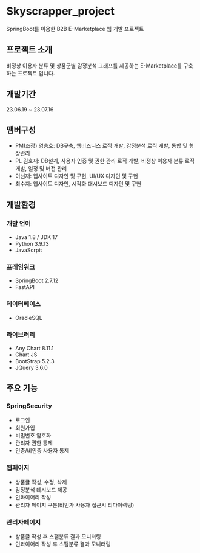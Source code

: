 # Skyscrapper_project
SpringBoot를 이용한 B2B E-Marketplace 웹 개발 프로젝트

## 프로젝트 소개
비정상 이용자 분류 및 상품군별 감정분석 그래프를 제공하는 E-Marketplace를 구축하는 프로젝트 입니다.

## 개발기간
23.06.19 ~ 23.07.16

## 맴버구성
* PM(조장) 염승호: DB구축, 웹비즈니스 로직 개발, 감정분석 로직 개발, 통합 및 형상관리
* PL 김호재: DB설계, 사용자 인증 및 권한 관리 로직 개발, 비정상 이용자 분류 로직 개발, 일정 및 버전 관리
* 이선재: 웹사이트 디자인 및 구현, UI/UX 디자인 및 구현
* 최수지: 웹사이트 디자인, 시각화 대시보드 디자인 및 구현

## 개발환경
### 개발 언어
* Java 1.8 / JDK 17
* Python 3.9.13
* JavaScrpit

### 프레임워크
* SpringBoot 2.7.12
* FastAPI

### 데이터베이스
* OracleSQL

### 라이브러리
* Any Chart 8.11.1
* Chart JS
* BootStrap 5.2.3
* JQuery 3.6.0
  
## 주요 기능
### SpringSecurity
* 로그인
* 회원가입
* 비밀번호 암호화
* 관리자 권한 통제
* 인증/비인증 사용자 통제

### 웹페이지
* 상품글 작성, 수정, 삭제
* 감정분석 데시보드 제공
* 인콰이어리 작성
* 관리자 페이지 구분(비인가 사용자 접근시 리다이렉팅)

### 관리자페이지
* 상품글 작성 후 스팸분류 결과 모니터링
* 인콰이어리 작성 후 스팸분류 결과 모니터링

